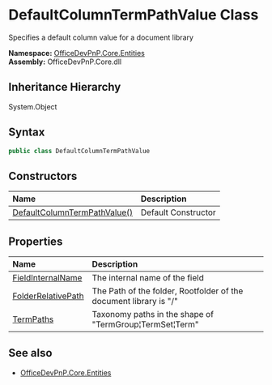 # DefaultColumnTermPathValue Class
 Specifies a default column value for a document library   

**Namespace:** [OfficeDevPnP.Core.Entities](OfficeDevPnP.Core.Entities.md)  
**Assembly:** OfficeDevPnP.Core.dll  
## Inheritance Hierarchy
System.Object  
## Syntax
```C#
public class DefaultColumnTermPathValue
```
## Constructors
|**Name**|**Description**|
|:-----|:-----|
| [DefaultColumnTermPathValue()](OfficeDevPnP.Core.Entities.DefaultColumnTermPathValue.ctor1.md) | Default Constructor 
## Properties
|**Name**|**Description**|
|:-----|:-----|
| [FieldInternalName](OfficeDevPnP.Core.Entities.DefaultColumnTermPathValue.FieldInternalName.md) | The internal name of the field
| [FolderRelativePath](OfficeDevPnP.Core.Entities.DefaultColumnTermPathValue.FolderRelativePath.md) | The Path of the folder, Rootfolder of the document library is "/"
| [TermPaths](OfficeDevPnP.Core.Entities.DefaultColumnTermPathValue.TermPaths.md) | Taxonomy paths in the shape of "TermGroup&brvbar;TermSet&brvbar;Term"
## See also
- [OfficeDevPnP.Core.Entities](OfficeDevPnP.Core.Entities.md)
